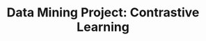 ---
title: "Data Mining Project: Contrastive Learning"
pdf: "/pdfs/projects/Poudel2021DataMining.pdf"
layout: pdf
excludeFromBlog: true
---